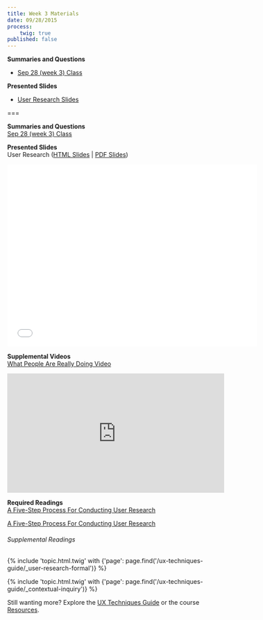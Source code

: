 ```yaml
---
title: Week 3 Materials
date: 09/28/2015
process:
    twig: true
published: false
---
```


**Summaries and Questions**
*   [Sep 28 (week 3) Class](https://canvas.sfu.ca/courses/22099/discussion_topics/382624)

**Presented Slides**
*   [User Research Slides](http://slides.com/paulhibbitts/cmpt-363-153-user-research#/)  

===

<style>iframe.embedly-card{float:left;}</style>
**Summaries and Questions**  
[Sep 28 (week 3) Class](https://canvas.sfu.ca/courses/22099/discussion_topics/382624)  

**Presented Slides**  
User Research ([HTML Slides](http://slides.com/paulhibbitts/cmpt-363-153-user-research#/) | [PDF Slides](http://1drv.ms/1EpSalj))

<div class="row">
  <div class="col s10">
    <div class="video-container"><iframe src="//slides.com/paulhibbitts/cmpt-363-153-user-research/embed" width="576" height="420" scrolling="no" frameborder="0" webkitallowfullscreen mozallowfullscreen allowfullscreen></iframe></div>
  </div>
</div>

**Supplemental Videos**  
[What People Are Really Doing Video](http://vimeo.com/album/169777/video/7099570)  
<div class="row">
  <div class="col s10">
  <div class="video-container"><iframe src="https://player.vimeo.com/video/7099570" width="500" height="275" frameborder="0" webkitallowfullscreen mozallowfullscreen allowfullscreen></iframe></div>
  </div>
</div>

**Required Readings**  
[A Five-Step Process For Conducting User Research](http://www.smashingmagazine.com/2013/09/23/5-step-process-conducting-user-research/)  
<div class="row">
  <div class="col s10">
    <a class="embedly-card" href="http://www.smashingmagazine.com/2013/09/23/5-step-process-conducting-user-research/">A Five-Step Process For Conducting User Research</a>
<script async src="//cdn.embedly.com/widgets/platform.js" charset="UTF-8"></script>
  </div>
</div>  

###### Supplemental Readings
{% include 'topic.html.twig' with {'page': page.find('/ux-techniques-guide/_user-research-formal')} %}

{% include 'topic.html.twig' with {'page': page.find('/ux-techniques-guide/_contextual-inquiry')} %}  

Still wanting more? Explore the [UX Techniques Guide](../../ux-techniques-guide) or the course [Resources](../../resources).  
